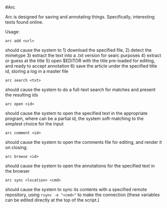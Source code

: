 #Arc

Arc is designed for saving and annotating things. Specifically, interesting texts found online.

Usage:

```{bash}
arc add <url>
```
should cause the system to 
	1) download the specified file, 
	2) detect the mimetype
	3) extract the text into a .txt version for searc purposes
	4) extract or guess at the title
	5) open $EDITOR with the title pre-loaded for editing, and ready to accept annotation
	6) save the article under the specified title id, storing a log in a master file

```{bash}
arc search <txt>
```
should cause the system to do a full-text search for matches and present the resulting ids


```{bash}
arc open <id>
```
should cause the system to open the specified text in the appropriate program, where <id> can
be a partial id, the system soft-matching to the simplest choice for the input

```{bash}
arc comment <id>
```
should cause the system to open the comments file for editing, and render it on closing.

```{bash}
arc browse <id>
```
should cause the system to open the annotations for the  specified text in the browser


```{bash}
arc sync <location> <cmd>
```
should cause the system to sync its contents with a specified remote repository, using
`rsync -e "<cmd>"` to make the connection (these variables can be edited directly at the
top of the script.)

